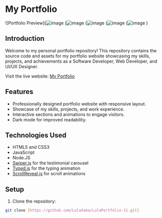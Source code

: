 # My Portfolio

![Portfolio Preview](![image]((https://github.com/LulaXaba/LulaPortfolio-11/commit/cd4efd511d9be6bd1976989d01eee1e08e3ee10a?short_path=0b4f095#diff-0b4f0953f1fb68a0d36bcb39dd402bc11b67f81116b5740046cd57a0f4f05c0b))
(![image](https://github.com/LulaXaba/LulaPortfolio-11/assets/95076684/f6b7e94b-69a3-4fba-b678-10f636967276)
(![image](https://github.com/LulaXaba/LulaPortfolio-11/assets/95076684/009e2789-fd18-4e9b-b4b5-27b529f69395)
(![image](https://github.com/LulaXaba/LulaPortfolio-11/assets/95076684/e959efb6-3fad-415f-8092-8f60a463c457)
(![image](https://github.com/LulaXaba/LulaPortfolio-11/assets/95076684/46899098-9c5f-4ab2-ad83-0a791b2aea8c)
)

## Introduction

Welcome to my personal portfolio repository! This repository contains the source code and assets for my portfolio website showcasing my skills, projects, and achievements as a Software Developer, Web Developer, and UI/UX Designer.

Visit the live website: [My Portfolio](https://www.example.com)

## Features

- Professionally designed portfolio website with responsive layout.
- Showcase of my skills, projects, and work experience.
- Interactive sections and animations to engage visitors.
- Dark mode for improved readability.

## Technologies Used

- HTML5 and CSS3
- JavaScript
- Node.JS
- [Swiper.js](https://swiperjs.com) for the testimonial carousel
- [Typed.js](https://github.com/mattboldt/typed.js/) for the typing animation
- [ScrollReveal.js](https://scrollrevealjs.org/) for scroll animations

## Setup

1. Clone the repository:

```bash
git clone [https://github.com/LulaXaba/LulaPortfolio-11.git]
